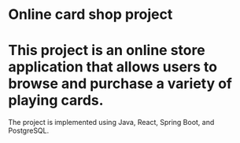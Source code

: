 # Online card shop project

# This project is an online store application that allows users to browse and purchase a variety of playing cards. 
The project is implemented using Java, React, Spring Boot, and PostgreSQL.


